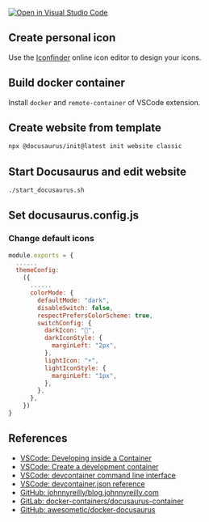 [![Open in Visual Studio Code](https://open.vscode.dev/badges/open-in-vscode.svg)](https://open.vscode.dev/yezhengkai/yezhengkai.github.io)

## Create personal icon
Use the [Iconfinder](https://www.iconfinder.com/) online icon editor to design your icons.

## Build docker container
Install `docker` and `remote-container` of VSCode extension.

## Create website from template
```bash
npx @docusaurus/init@latest init website classic
```

## Start Docusaurus and edit website
```bash
./start_docusaurus.sh
```

## Set docusaurus.config.js

### Change default icons
```javascript
module.exports = {
  ......
  themeConfig:
    ({
      ......
      colorMode: {
        defaultMode: "dark",
        disableSwitch: false,
        respectPrefersColorScheme: true,
        switchConfig: {
          darkIcon: "🌙",
          darkIconStyle: {
            marginLeft: "2px",
          },
          lightIcon: "☀️",
          lightIconStyle: {
            marginLeft: "1px",
          },
        },
      },
    })
}
```

## References
- [VSCode: Developing inside a Container](https://code.visualstudio.com/docs/remote/containers)
- [VSCode: Create a development container](https://code.visualstudio.com/docs/remote/create-dev-container)
- [VSCode: devcontainer command line interface](https://code.visualstudio.com/docs/remote/devcontainer-cli)
- [VSCode: devcontainer.json reference](https://code.visualstudio.com/docs/remote/devcontainerjson-reference)
- [GitHub: johnnyreilly/blog.johnnyreilly.com](https://github.com/johnnyreilly/blog.johnnyreilly.com)
- [GitLab: docker-containers/docusaurus-container](https://gitlab.iotiot.in/repo-public/docker-containers/tree/master/cusaurus-container)
- [GitHub: awesometic/docker-docusaurus](https://github.com/awesometic/docker-docusaurus)